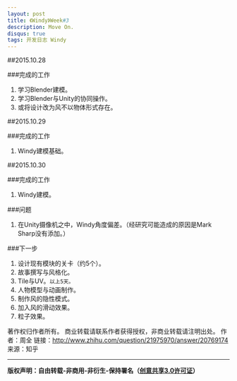 ```yaml
---
layout: post
title: 《Windy》Week#3
description: Move On.
disqus: true
tags: 开发日志 Windy
---
```


##2015.10.28

###完成的工作

1. 学习Blender建模。
2. 学习Blender与Unity的协同操作。
3. 或将设计改为风不以物体形式存在。

##2015.10.29

###完成的工作

1. Windy建模基础。

##2015.10.30

###完成的工作

1. Windy建模。

###问题

1. 在Unity摄像机之中，Windy角度偏差。（经研究可能造成的原因是Mark Sharp没有添加。）

###下一步

1. 设计现有模块的关卡（约5个）。
2. 故事撰写与风格化。
3. Tile与UV。`以上5天。`
4. 人物模型与动画制作。
5. 制作风的隐性模式。
6. 加入风的滑动效果。
7. 粒子效果。



著作权归作者所有。
商业转载请联系作者获得授权，非商业转载请注明出处。
作者：周全
链接：http://www.zhihu.com/question/21975970/answer/20769174
来源：知乎



---
**版权声明：自由转载-非商用-非衍生-保持署名（[创意共享3.0许可证](https://creativecommons.org/licenses/by-nc-nd/3.0/deed.zh)）**
